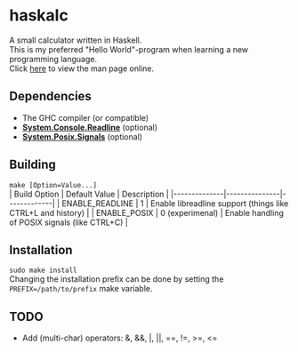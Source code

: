 # haskalc
A small calculator written in Haskell.<br>
This is my preferred "Hello World"-program when learning a new programming language.<br>
Click [here](https://stuerz.xyz/generic-haskalc.1.html) to view the man page online.

## Dependencies
- The GHC compiler (or compatible)
- [__System.Console.Readline__](https://hackage.haskell.org/package/readline) (optional)
- [__System.Posix.Signals__](https://hackage.haskell.org/package/unix) (optional)

## Building
```make [Option=Value...]```<br>
| Build Option | Default Value | Description |
|--------------|---------------|-------------|
| ENABLE_READLINE | 1 | Enable libreadline support (things like CTRL+L and history) |
| ENABLE_POSIX | 0 (experimenal) | Enable handling of POSIX signals (like CTRL+C) |


## Installation
```sudo make install```<br>
Changing the installation prefix can be done by setting the ```PREFIX=/path/to/prefix``` make variable.

## TODO
* Add (multi-char) operators: &, &&, |, ||, ==, !=, >=, <=
